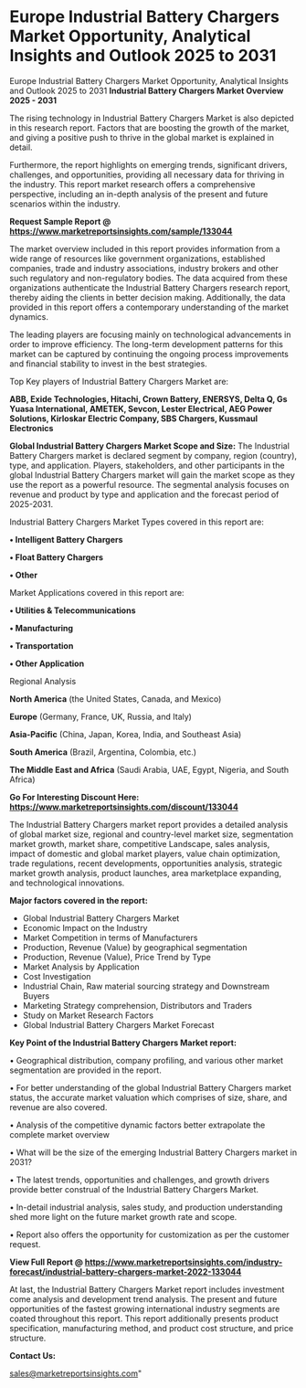 # Europe Industrial Battery Chargers Market Opportunity, Analytical Insights and Outlook 2025 to 2031
Europe Industrial Battery Chargers Market Opportunity, Analytical Insights and Outlook 2025 to 2031
<Strong> Industrial Battery Chargers Market Overview 2025 - 2031</strong>

The rising technology in Industrial Battery Chargers Market is also depicted in this research report. Factors that are boosting the growth of the market, and giving a positive push to thrive in the global market is explained in detail.

Furthermore, the report highlights on emerging trends, significant drivers, challenges, and opportunities, providing all necessary data for thriving in the industry. This report market research offers a comprehensive perspective, including an in-depth analysis of the present and future scenarios within the industry.

<strong>Request Sample Report @ <a href=https://www.marketreportsinsights.com/sample/133044>https://www.marketreportsinsights.com/sample/133044</a></strong>

The market overview included in this report provides information from a wide range of resources like government organizations, established companies, trade and industry associations, industry brokers and other such regulatory and non-regulatory bodies. The data acquired from these organizations authenticate the Industrial Battery Chargers research report, thereby aiding the clients in better decision making. Additionally, the data provided in this report offers a contemporary understanding of the market dynamics.

The leading players are focusing mainly on technological advancements in order to improve efficiency. The long-term development patterns for this market can be captured by continuing the ongoing process improvements and financial stability to invest in the best strategies.

Top Key players of Industrial Battery Chargers Market are:

<strong>ABB, Exide Technologies, Hitachi, Crown Battery, ENERSYS, Delta Q, Gs Yuasa International, AMETEK, Sevcon, Lester Electrical, AEG Power Solutions, Kirloskar Electric Company, SBS Chargers, Kussmaul Electronics</strong>

<strong><b>Global Industrial Battery Chargers Market Scope and Size:</b></strong>
The Industrial Battery Chargers market is declared segment by company, region (country), type, and application. Players, stakeholders, and other participants in the global Industrial Battery Chargers market will gain the market scope as they use the report as a powerful resource. The segmental analysis focuses on revenue and product by type and application and the forecast period of 2025-2031.

Industrial Battery Chargers Market Types covered in this report are:

<strong>• Intelligent Battery Chargers

• Float Battery Chargers

• Other</strong>

Market Applications covered in this report are:

<strong>• Utilities & Telecommunications

• Manufacturing

• Transportation

• Other Application</strong> 

Regional Analysis

<strong>North America</strong> (the United States, Canada, and Mexico)

<strong>Europe</strong> (Germany, France, UK, Russia, and Italy)

<strong>Asia-Pacific</strong> (China, Japan, Korea, India, and Southeast Asia)

<strong>South America</strong> (Brazil, Argentina, Colombia, etc.)

<strong>The Middle East and Africa</strong> (Saudi Arabia, UAE, Egypt, Nigeria, and South Africa)

<strong>Go For Interesting Discount Here: <a href=https://www.marketreportsinsights.com/discount/133044>https://www.marketreportsinsights.com/discount/133044</a></strong>

The Industrial Battery Chargers market report provides a detailed analysis of global market size, regional and country-level market size, segmentation market growth, market share, competitive Landscape, sales analysis, impact of domestic and global market players, value chain optimization, trade regulations, recent developments, opportunities analysis, strategic market growth analysis, product launches, area marketplace expanding, and technological innovations.

<strong><b>Major factors covered in the report:</b></strong>
<ul>
  <li>Global Industrial Battery Chargers Market </li>
  <li>Economic Impact on the Industry</li>
  <li>Market Competition in terms of Manufacturers</li>
  <li>Production, Revenue (Value) by geographical segmentation</li>
  <li>Production, Revenue (Value), Price Trend by Type</li>
  <li>Market Analysis by Application</li>
  <li>Cost Investigation</li>
  <li>Industrial Chain, Raw material sourcing strategy and Downstream Buyers</li>
  <li>Marketing Strategy comprehension, Distributors and Traders</li>
  <li>Study on Market Research Factors</li>
  <li>Global Industrial Battery Chargers Market Forecast</li>
</ul>

<strong><b>Key Point of the Industrial Battery Chargers Market report:</b></strong>

• Geographical distribution, company profiling, and various other market segmentation are provided in the report.

• For better understanding of the global Industrial Battery Chargers market status, the accurate market valuation which comprises of size, share, and revenue are also covered.

• Analysis of the competitive dynamic factors better extrapolate the complete market overview

• What will be the size of the emerging Industrial Battery Chargers market in 2031?

• The latest trends, opportunities and challenges, and growth drivers provide better construal of the Industrial Battery Chargers Market.

• In-detail industrial analysis, sales study, and production understanding shed more light on the future market growth rate and scope.

• Report also offers the opportunity for customization as per the customer request.

<strong><b>View Full Report @ <a href=https://www.marketreportsinsights.com/industry-forecast/industrial-battery-chargers-market-2022-133044>https://www.marketreportsinsights.com/industry-forecast/industrial-battery-chargers-market-2022-133044</a></b></strong>


At last, the Industrial Battery Chargers Market report includes investment come analysis and development trend analysis. The present and future opportunities of the fastest growing international industry segments are coated throughout this report. This report additionally presents product specification, manufacturing method, and product cost structure, and price structure.

<strong>Contact Us:</strong>

sales@marketreportsinsights.com"
